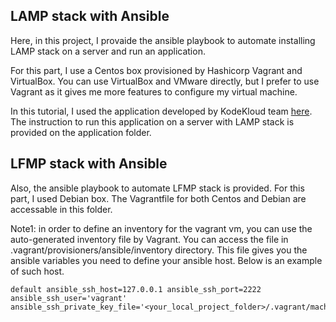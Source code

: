 ## LAMP stack with Ansible
Here, in this project, I provaide the ansible playbook to automate installing LAMP stack on a server and run an application.  

For this part, I use a Centos box provisioned by Hashicorp Vagrant and VirtualBox. You can use VirtualBox and VMware directly, but I prefer to use Vagrant as it gives me more features to configure my virtual machine. 

In this tutorial, I used the application developed by KodeKloud team [here](https://github.com/kodekloudhub/learning-app-ecommerce/tree/master). The instruction to run this application on a server with LAMP stack is provided on the application folder. 




## LFMP stack with Ansible
Also, the ansible playbook to automate LFMP stack is provided. For this part, I used Debian box. The Vagrantfile for both Centos and Debian are accessable in this folder. 

Note1: in order to define an inventory for the vagrant vm, you can use the auto-generated inventory file by Vagrant. You can access the file in .vagrant/provisioners/ansible/inventory directory. This file gives you the ansible variables you need to define your ansible host. Below is an example of such host.
```
default ansible_ssh_host=127.0.0.1 ansible_ssh_port=2222 ansible_ssh_user='vagrant' ansible_ssh_private_key_file='<your_local_project_folder>/.vagrant/machines/default/virtualbox/private_key'
```